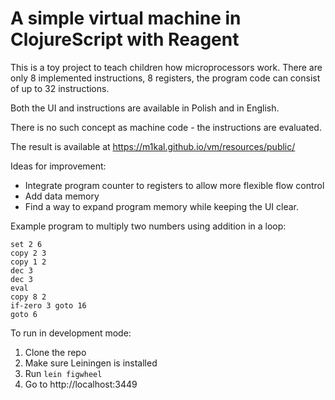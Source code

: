 # A simple virtual machine in ClojureScript with Reagent

This is a toy project to teach children how microprocessors work. There are only 8 implemented instructions, 8 registers, the program code can consist of up to 32 instructions.

Both the UI and instructions are available in Polish and in English.

There is no such concept as machine code - the instructions are evaluated.

The result is available at https://m1kal.github.io/vm/resources/public/

Ideas for improvement:
- Integrate program counter to registers to allow more flexible flow control
- Add data memory
- Find a way to expand program memory while keeping the UI clear.

Example program to multiply two numbers using addition in a loop:
```set 1 4
set 2 6
copy 2 3
copy 1 2
dec 3
dec 3
eval
copy 8 2
if-zero 3 goto 16
goto 6
```

To run in development mode:
1. Clone the repo
2. Make sure Leiningen is installed
3. Run `lein figwheel`
4. Go to http://localhost:3449
